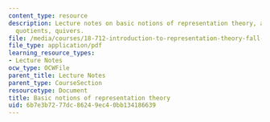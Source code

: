 ```yaml
---
content_type: resource
description: Lecture notes on basic notions of representation theory, algebras, representations,
  quotients, quivers.
file: /media/courses/18-712-introduction-to-representation-theory-fall-2010/6b7e3b7277dc86249ec40bb134186639_MIT18_712F10_ch1.pdf
file_type: application/pdf
learning_resource_types:
- Lecture Notes
ocw_type: OCWFile
parent_title: Lecture Notes
parent_type: CourseSection
resourcetype: Document
title: Basic notions of representation theory
uid: 6b7e3b72-77dc-8624-9ec4-0bb134186639
---
```

